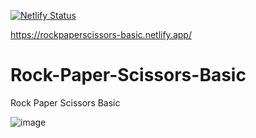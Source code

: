[![Netlify Status](https://api.netlify.com/api/v1/badges/d9525fb9-ac38-40d7-918e-d2571bbbc45f/deploy-status)](https://app.netlify.com/sites/rockpaperscissors-basic/deploys)

https://rockpaperscissors-basic.netlify.app/

# Rock-Paper-Scissors-Basic
Rock Paper Scissors Basic

![image](https://user-images.githubusercontent.com/74496368/194087655-8d58ab41-b227-4b0f-ace5-9ea9e0e1d33e.png)
